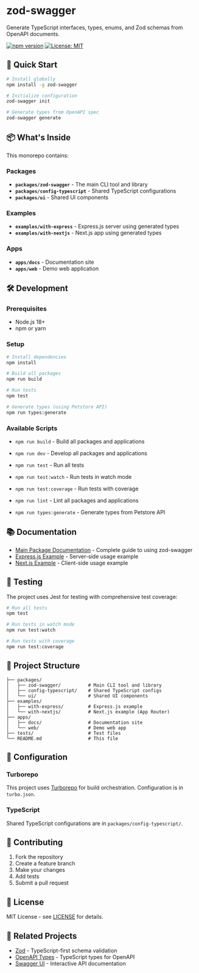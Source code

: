 # zod-swagger

Generate TypeScript interfaces, types, enums, and Zod schemas from OpenAPI documents.

[![npm version](https://badge.fury.io/js/zod-swagger.svg)](https://badge.fury.io/js/zod-swagger)
[![License: MIT](https://img.shields.io/badge/License-MIT-yellow.svg)](https://opensource.org/licenses/MIT)

## 🚀 Quick Start

```bash
# Install globally
npm install -g zod-swagger

# Initialize configuration
zod-swagger init

# Generate types from OpenAPI spec
zod-swagger generate
```

## 📦 What's Inside

This monorepo contains:

### Packages

- **`packages/zod-swagger`** - The main CLI tool and library
- **`packages/config-typescript`** - Shared TypeScript configurations
- **`packages/ui`** - Shared UI components

### Examples

- **`examples/with-express`** - Express.js server using generated types
- **`examples/with-nextjs`** - Next.js app using generated types

### Apps

- **`apps/docs`** - Documentation site
- **`apps/web`** - Demo web application

## 🛠️ Development

### Prerequisites

- Node.js 18+
- npm or yarn

### Setup

```bash
# Install dependencies
npm install

# Build all packages
npm run build

# Run tests
npm test

# Generate types (using Petstore API)
npm run types:generate
```

### Available Scripts

- `npm run build` - Build all packages and applications
- `npm run dev` - Develop all packages and applications
- `npm run test` - Run all tests
- `npm run test:watch` - Run tests in watch mode
- `npm run test:coverage` - Run tests with coverage
- `npm run lint` - Lint all packages and applications

- `npm run types:generate` - Generate types from Petstore API

## 📚 Documentation

- [Main Package Documentation](packages/zod-swagger/README.md) - Complete guide to using zod-swagger
- [Express.js Example](examples/with-express/README.md) - Server-side usage example
- [Next.js Example](examples/with-nextjs/README.md) - Client-side usage example

## 🧪 Testing

The project uses Jest for testing with comprehensive test coverage:

```bash
# Run all tests
npm test

# Run tests in watch mode
npm run test:watch

# Run tests with coverage
npm run test:coverage
```

## 📁 Project Structure

```
├── packages/
│   ├── zod-swagger/          # Main CLI tool and library
│   ├── config-typescript/    # Shared TypeScript configs
│   └── ui/                   # Shared UI components
├── examples/
│   ├── with-express/         # Express.js example
│   └── with-nextjs/          # Next.js example (App Router)
├── apps/
│   ├── docs/                 # Documentation site
│   └── web/                  # Demo web app
├── tests/                    # Test files
└── README.md                 # This file
```

## 🔧 Configuration

### Turborepo

This project uses [Turborepo](https://turbo.build/repo) for build orchestration. Configuration is in `turbo.json`.

### TypeScript

Shared TypeScript configurations are in `packages/config-typescript/`.


## 🤝 Contributing

1. Fork the repository
2. Create a feature branch
3. Make your changes
4. Add tests
5. Submit a pull request

## 📄 License

MIT License - see [LICENSE](LICENSE) for details.

## 🔗 Related Projects

- [Zod](https://zod.dev/) - TypeScript-first schema validation
- [OpenAPI Types](https://github.com/metadevpro/openapi-types) - TypeScript types for OpenAPI
- [Swagger UI](https://swagger.io/tools/swagger-ui/) - Interactive API documentation
